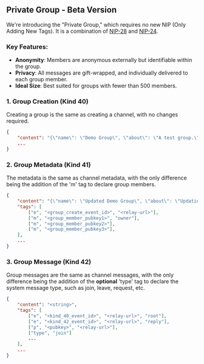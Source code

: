 ## **Private Group - Beta Version**

We're introducing the "Private Group," which requires no new NIP (Only Adding New Tags). It is a combination of [NIP-28](https://github.com/nostr-protocol/nips/blob/master/28.md) and [NIP-24](https://github.com/vitorpamplona/nips/blob/sealed-dms/24.md).

### **Key Features**:
- **Anonymity**: Members are anonymous externally but identifiable within the group.
- **Privacy**: All messages are gift-wrapped, and individually delivered to each group member.
- **Ideal Size**: Best suited for groups with fewer than 500 members.

### **1. Group Creation (Kind 40)**

Creating a group is the same as creating a channel, with no changes required.

```json
{
    "content": "{\"name\": \"Demo Group\", \"about\": \"A test group.\", \"picture\": \"https://placekitten.com/200/200\"}",
    ...
}
```

### **2. Group Metadata (Kind 41)**

The metadata is the same as channel metadata, with the only difference being the addition of the 'm' tag to declare group members.

```json
{
    "content": "{\"name\": \"Updated Demo Group\", \"about\": \"Updating a test group.\", \"picture\": \"https://placekitten.com/201/201\"}",
    "tags": [
        ["e", "<group_create_event_id>", "<relay-url>"],
        ["m", "<group_member_pubkey1>", "owner"],
        ["m", "<group_member_pubkey2>"],
        ["m", "<group_member_pubkey3>"],
    ],
    ...
}
```

### **3. Group Message (Kind 42)**

Group messages are the same as channel messages, with the only difference being the addition of the **optional** 'type' tag to declare the system message type, such as join, leave, request, etc.

```json
{
    "content": "<string>",
    "tags": [
        ["e", "<kind_40_event_id>", "<relay-url>", "root"],
        ["e", "<kind_42_event_id>", "<relay-url>", "reply"],
        ["p", "<pubkey>", "<relay-url>"],
        ["type", "join"]
        ...
    ],
    ...
}
```